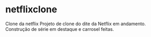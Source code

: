 # netflixclone
Clone da netflix
Projeto de clone do dite da Netflix em andamento.
Construção de série em destaque e carrosel feitas.

